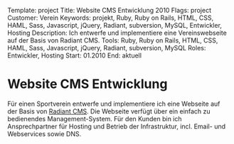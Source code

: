 Template: project
Title: Website CMS Entwicklung 2010
Flags: project
Customer: Verein
Keywords: projekt, Ruby, Ruby on Rails, HTML, CSS, HAML, Sass, Javascript, jQuery, Radiant, subversion, MySQL, Entwickler, Hosting
Description: Ich entwerfe und implementiere eine Vereinswebseite auf der Basis von Radiant CMS.
Tools: Ruby, Ruby on Rails, HTML, CSS, HAML, Sass, Javascript, jQuery, Radiant, subversion, MySQL
Roles: Entwickler, Hosting
Start: 01.2010
End: aktuell

# Website CMS Entwicklung

Für einen Sportverein entwerfe und implementiere ich eine Webseite auf der Basis von [Radiant CMS](http://radiantcms.org). Die Webseite verfügt über ein einfach zu bedienendes Management-System. Für den Kunden bin ich Ansprechpartner für Hosting und Betrieb der Infrastruktur, incl. Email- und Webservices sowie DNS.
